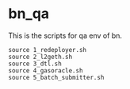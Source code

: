 # bn_qa

This is the scripts for qa env of bn.

```shell
source 1_redeployer.sh
source 2_l2geth.sh
source 3_dtl.sh
source 4_gasoracle.sh
source 5_batch_submitter.sh
```
